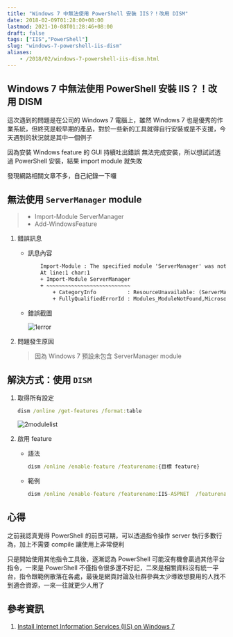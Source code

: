 ```yaml
---
title: "Windows 7 中無法使用 PowerShell 安裝 IIS？！改用 DISM"
date: 2018-02-09T01:28:00+08:00
lastmod: 2021-10-08T01:28:46+08:00
draft: false
tags: ["IIS","PowerShell"]
slug: "windows-7-powershell-iis-dism"
aliases:
    - /2018/02/windows-7-powershell-iis-dism.html
---
```

## Windows 7 中無法使用 PowerShell 安裝 IIS？！改用 DISM

這次遇到的問題是在公司的 Windows 7 電腦上，雖然 Windows 7 也是優秀的作業系統，但終究是較早期的產品，對於一些新的工具就得自行安裝或是不支援，今天遇到的狀況就是其中一個例子

因為安裝 Windows feature 的 GUI 持續吐出錯誤 無法完成安裝，所以想試試透過 PowerShell 安裝，結果 import module 就失敗

發現網路相關文章不多，自己紀錄一下囉

## 無法使用 `ServerManager` module

> * Import-Module ServerManager
> * Add-WindowsFeature

1. 錯誤訊息
    * 訊息內容

        ```txt
            Import-Module : The specified module 'ServerManager' was not loaded because no valid module file was found in any module directory.
            At line:1 char:1
            + Import-Module ServerManager
            + ~~~~~~~~~~~~~~~~~~~~~~~~~~~
                + CategoryInfo          : ResourceUnavailable: (ServerManager:String) [Import-Module], FileNotFoundException
                + FullyQualifiedErrorId : Modules_ModuleNotFound,Microsoft.PowerShell.Commands.ImportModuleCommand
        ```

    * 錯誤截圖

        ![1error](https://user-images.githubusercontent.com/3851540/35987509-d0c1147c-0d36-11e8-94bd-5a1e3ec55b0a.png)

2. 問題發生原因

    > 因為 Windows 7 預設未包含 ServerManager module

## 解決方式：使用 `DISM`

1. 取得所有設定

    ```cmd
    dism /online /get-features /format:table
    ```

    ![2modulelist](https://user-images.githubusercontent.com/3851540/35987870-dde628bc-0d37-11e8-9cfd-fc609add185d.png)

2. 啟用 feature
    * 語法

        ```cmd
        dism /online /enable-feature /featurename:{目標 feature}
        ```

    * 範例

        ```cmd
        dism /online /enable-feature /featurename:IIS-ASPNET  /featurename:IIS-ISAPIExtensions /featurename:IIS-ISAPIFilter /featurename:IIS-NetFxExtensibility
        ```

## 心得

之前我認真覺得 PowerShell 的前景可期，可以透過指令操作 server 執行多數行為，加上不需要 compile 讓使用上非常便利

只是開始使用其他指令工具後，逐漸認為 PowerShell 可能沒有機會贏過其他平台指令，一來是 PowerShell 不僅指令很多還不好記，二來是相關資料沒有統一平台，指令跟範例散落在各處，最後是網頁討論及社群參與太少導致想要用的人找不到適合資源，一來一往就更少人用了

## 參考資訊

1. [Install Internet Information Services (IIS) on Windows 7](https://www.sepago.com/blog/2012/05/19/install-internet-information-services-iis-on-windows-7)
